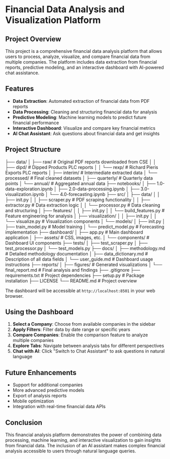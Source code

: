 # Financial Data Analysis and Visualization Platform

## Project Overview

This project is a comprehensive financial data analysis platform that allows users to process, analyze, visualize, and compare financial data from multiple companies. The platform includes data extraction from financial reports, predictive modeling, and an interactive dashboard with AI-powered chat assistance.

## Features

- **Data Extraction**: Automated extraction of financial data from PDF reports
- **Data Processing**: Cleaning and structuring financial data for analysis
- **Predictive Modeling**: Machine learning models to predict future financial performance
- **Interactive Dashboard**: Visualize and compare key financial metrics
- **AI Chat Assistant**: Ask questions about financial data and get insights

## Project Structure
├── data/
│ ├── raw/ # Original PDF reports downloaded from CSE
│ │ ├── dipd/ # Dipped Products PLC reports
│ │ └── rexp/ # Richard Pieris Exports PLC reports
│ ├── interim/ # Intermediate extracted data
│ └── processed/ # Final cleaned datasets
│ ├── quarterly/ # Quarterly data points
│ └── annual/ # Aggregated annual data
├── notebooks/
│ ├── 1.0-data-exploration.ipynb
│ ├── 2.0-data-processing.ipynb
│ ├── 3.0-visualization.ipynb
│ └── 4.0-forecasting.ipynb
├── src/
│ ├── data/
│ │ ├── init.py
│ │ ├── scraper.py # PDF scraping functionality
│ │ ├── extractor.py # Data extraction logic
│ │ └── processor.py # Data cleaning and structuring
│ ├── features/
│ │ ├── init.py
│ │ └── build_features.py # Feature engineering for analysis
│ ├── visualization/
│ │ ├── init.py
│ │ └── visualize.py # Visualization components
│ └── models/
│ ├── init.py
│ ├── train_model.py # Model training
│ └── predict_model.py # Forecasting implementation
├── dashboard/
│ ├── app.py # Main dashboard application
│ ├── assets/ # CSS, images, etc.
│ └── components/ # Dashboard UI components
├── tests/
│ ├── test_scraper.py
│ ├── test_processor.py
│ └── test_models.py
├── docs/
│ ├── methodology.md # Detailed methodology documentation
│ ├── data_dictionary.md # Description of all data fields
│ └── user_guide.md # Dashboard usage instructions
├── reports/
│ ├── figures/ # Generated visualizations
│ └── final_report.md # Final analysis and findings
├── .gitignore
├── requirements.txt # Project dependencies
├── setup.py # Package installation
├── LICENSE
└── README.md # Project overview

The dashboard will be accessible at `http://localhost:8501` in your web browser.

## Using the Dashboard

1. **Select a Company**: Choose from available companies in the sidebar
2. **Apply Filters**: Filter data by date range or specific years
3. **Compare Companies**: Enable the comparison feature to analyze multiple companies
4. **Explore Tabs**: Navigate between analysis tabs for different perspectives
5. **Chat with AI**: Click "Switch to Chat Assistant" to ask questions in natural language

## Future Enhancements

- Support for additional companies
- More advanced predictive models
- Export of analysis reports
- Mobile optimization
- Integration with real-time financial data APIs

## Conclusion

This financial analysis platform demonstrates the power of combining data processing, machine learning, and interactive visualization to gain insights from financial data. The inclusion of an AI assistant makes complex financial analysis accessible to users through natural language queries.